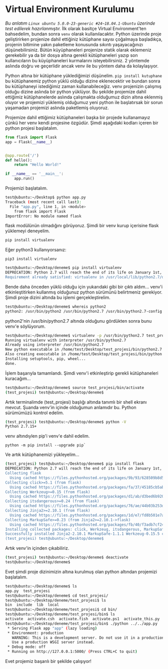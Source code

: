 # Virtual Environment Kurulumu
*Bu anlatım `Linux ubuntu 5.0.0-23-generic #24~18.04.1-Ubuntu` üzerinde test edilerek hazırlanmıştır.*
İlk olarak basitçe Virtual Environment'ten bahsedelim, bundan sonra `venv` olarak kullanılacaktır. Python üzerinde proje geliştirirken projenize dahil ettiğiniz kütüphane sayısı çoğalmaya başladıkça, projenin bitimine yakın paketleme konusunda sıkıntı yaşayacağınızı düşünebilirsiniz. Bütün küyüphaneleri projenize statik olarak eklemeniz gerekebilir ya da bir dosya altına gerekli kütüphaneleri yazıp son kullanıcıların bu küyüphaneleri kurmalarını isteyebilirsiniz. 2 yöntemde aslında doğru ve geçerlidir ancak venv ile bu yöntem daha da kolaylaşıyor. 

Python altına bir kütüphane yüklediğimizi düşünelim. `pip install kutuphane` bu kütüphanemiz python yüklü olduğu dizine eklenecektir ve bundan sonra bu kütüphaneyi istediğimiz zaman kullanabileceğiz. venv projenizin çalışmış olduğu dizine aslında bir python yüklüyor. Bu şekilde projemize dahil ettiğimiz kütüphanelerde aslında çalışmakta olduğumuz dizin altına eklenmiş oluyor ve projemizi yüklemiş olduğumuz yeni python ile başlatırsak bir sorun yaşamadan projemizi aslında paketlemiş oluyoruz. 

Projemize dahil ettiğimiz kütüphaneleri başka bir projede kullanamayız çünkü her venv kendi projesine özgüdür. Şimdi aşağıdaki kodları içeren bir python projesi başlatalım.
```py
from flask import Flask
app = Flask(__name__)


@app.route('/')
def hello():
    return "Hello World!"

if __name__ == '__main__':
    app.run()
```
Projemizi başlatalım.
```sh
test@ubuntu:~/Desktop$ python app.py 
Traceback (most recent call last):
  File "app.py", line 1, in <module>
    from flask import Flask
ImportError: No module named flask

```
flask modülünün olmadığını görüyoruz. Şimdi bir venv kurup içerisine flask yüklemeyi deneyelim.
```sh
pip install virtualenv
```
Eğer python3 kullanıyorsanız:
```
pip3 install virtualenv
```
```sh
test@ubuntu:~/Desktop/deneme$ pip install virtualenv
DEPRECATION: Python 2.7 will reach the end of its life on January 1st, 2020. Please upgrade your Python as Python 2.7 won't be maintained after that date. A future version of pip will drop support for Python 2.7. More details about Python 2 support in pip, can be found at https://pip.pypa.io/en/latest/development/release-process/#python-2-support
Requirement already satisfied: virtualenv in /usr/local/lib/python2.7/dist-packages (16.7.2)
```
Bende daha önceden yüklü olduğu için yukarıdaki gibi bir çıktı aldım... venv'i etkinleştitirken kullanmış olduğunuz python sürümünü belirtmeniz gerekiyor. Şimdi proje dizini altında bu işlemi gerçekleştirelim.
```sh
test@ubuntu:~/Desktop/deneme$ whereis python2
python2: /usr/bin/python2 /usr/bin/python2.7 /usr/bin/python2.7-config /usr/lib/python2.7 /etc/python2.7 /usr/local/lib/python2.7 /usr/include/python2.7 /usr/share/man/man1/python2.1.gz
```
python2'nin /usr/bin/python2.7 altında olduğunu gördükten sonra bunu venv'e söylüyorum.
```sh
test@ubuntu:~/Desktop/deneme$ virtualenv -p /usr/bin/python2.7 test_projesi
Running virtualenv with interpreter /usr/bin/python2.7
Already using interpreter /usr/bin/python2.7
New python executable in /home/test/Desktop/test_projesi/bin/python2.7
Also creating executable in /home/test/Desktop/test_projesi/bin/python
Installing setuptools, pip, wheel...
done.
```
İşlem başarıyla tamamlandı. Şimdi venv'i etkinleştirip gerekli kütüphaneleri kuracağım...
```sh
test@ubuntu:~/Desktop/deneme$ source test_projesi/bin/activate
(test_projesi) test@ubuntu:~/Desktop/deneme$
```
Artık terminalimde (test_projesi) başlığı altında tanımlı bir shell ekranı mevcut. Şuanda venv'in içinde olduğumun anlamıdır bu. Python sürümümüzü kontrol edelim.
```sh
(test_projesi) test@ubuntu:~/Desktop/deneme$ python -V
Python 2.7.15+
```
venv altındıylen pip'i venv'e dahil edelim.
```
python -m pip install --upgrade pip`
```
Ve artık kütüphanemizi yükleyelim...
```sh
(test_projesi) test@ubuntu:~/Desktop/deneme$ pip install flask
DEPRECATION: Python 2.7 will reach the end of its life on January 1st, 2020. Please upgrade your Python as Python 2.7 won't be maintained after that date. A future version of pip will drop support for Python 2.7. More details about Python 2 support in pip, can be found at https://pip.pypa.io/en/latest/development/release-process/#python-2-support
Collecting flask
  Using cached https://files.pythonhosted.org/packages/9b/93/628509b8d5dc749656a9641f4caf13540e2cdec85276964ff8f43bbb1d3b/Flask-1.1.1-py2.py3-none-any.whl
Collecting click>=5.1 (from flask)
  Using cached https://files.pythonhosted.org/packages/fa/37/45185cb5abbc30d7257104c434fe0b07e5a195a6847506c074527aa599ec/Click-7.0-py2.py3-none-any.whl
Collecting Werkzeug>=0.15 (from flask)
  Using cached https://files.pythonhosted.org/packages/d1/ab/d3bed6b92042622d24decc7aadc8877badf18aeca1571045840ad4956d3f/Werkzeug-0.15.5-py2.py3-none-any.whl
Collecting itsdangerous>=0.24 (from flask)
  Using cached https://files.pythonhosted.org/packages/76/ae/44b03b253d6fade317f32c24d100b3b35c2239807046a4c953c7b89fa49e/itsdangerous-1.1.0-py2.py3-none-any.whl
Collecting Jinja2>=2.10.1 (from flask)
  Using cached https://files.pythonhosted.org/packages/1d/e7/fd8b501e7a6dfe492a433deb7b9d833d39ca74916fa8bc63dd1a4947a671/Jinja2-2.10.1-py2.py3-none-any.whl
Collecting MarkupSafe>=0.23 (from Jinja2>=2.10.1->flask)
  Using cached https://files.pythonhosted.org/packages/fb/40/f3adb7cf24a8012813c5edb20329eb22d5d8e2a0ecf73d21d6b85865da11/MarkupSafe-1.1.1-cp27-cp27mu-manylinux1_x86_64.whl
Installing collected packages: click, Werkzeug, itsdangerous, MarkupSafe, Jinja2, flask
Successfully installed Jinja2-2.10.1 MarkupSafe-1.1.1 Werkzeug-0.15.5 click-7.0 flask-1.1.1 itsdangerous-1.1.0
(test_projesi) test@ubuntu:~/Desktop/deneme$
```
Artık venv'in içinden çıkabiliriz.
```sh
(test_projesi) test@ubuntu:~/Desktop/deneme$ deactivate
test@ubuntu:~/Desktop/deneme$ 
```
Evet şimdi proje dizinimizin altına kurulmuş olan python altından projemizi başlatalım.

```sh
test@ubuntu:~/Desktop/deneme$ ls
app.py  test_projesi
test@ubuntu:~/Desktop/deneme$ cd test_projesi/
test@ubuntu:~/Desktop/deneme/test_projesi$ ls
bin  include  lib  local
test@ubuntu:~/Desktop/deneme/test_projesi$ cd bin/
test@ubuntu:~/Desktop/deneme/test_projesi/bin$ ls
activate  activate.csh  activate.fish  activate.ps1  activate_this.py  easy_install  easy_install-2.7  flask  pip  pip2  pip2.7  python  python2  python2.7  python-config  wheel
test@ubuntu:~/Desktop/deneme/test_projesi/bin$ ./python ../../app.py 
 * Serving Flask app "app" (lazy loading)
 * Environment: production
   WARNING: This is a development server. Do not use it in a production deployment.
   Use a production WSGI server instead.
 * Debug mode: off
 * Running on http://127.0.0.1:5000/ (Press CTRL+C to quit)

```
Evet projemiz başarılı bir şekilde çalışıyor!
